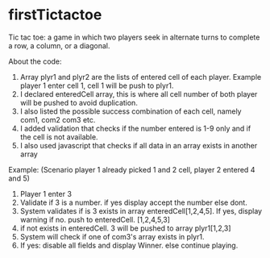# firstTictactoe

Tic tac toe: a game in which two players seek in alternate turns to complete a row, a column, or a diagonal. 

About the code:

1. Array plyr1 and plyr2 are the lists of entered cell of each player. Example player 1 enter cell 1, cell 1 will be push to plyr1.
2. I declared enteredCell array, this is where all cell number of both player will be pushed to avoid duplication.
3. I also listed the possible success combination of each cell, namely com1, com2 com3 etc.
4. I added validation that checks if the number entered is 1-9 only and if the cell is not available.
5. I also used javascript that checks if all data in an array exists in another array

Example: (Scenario player 1 already picked 1 and 2 cell, player 2 entered 4 and 5)
1. Player 1 enter 3
2. Validate if 3 is a number. if yes display accept the number else dont.
3. System validates if is 3 exists in array enteredCell[1,2,4,5]. If yes, display warning if no. push to enteredCell. [1,2,4,5,3]
4. if not exists in enteredCell. 3 will be pushed to array plyr1[1,2,3]
5. System will check if one of com3's array exists in plyr1.
6. If yes: disable all fields and display Winner. else continue playing.
